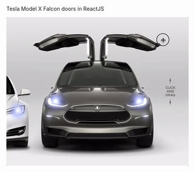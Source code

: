 Tesla Model X Falcon doors in ReactJS

<img src="https://github.com/edindelan/Tesla-Model-X-Falcon-doors/blob/master/misc/Model%20X%20Falcon%20Doors.gif?raw=true" alt=""/>